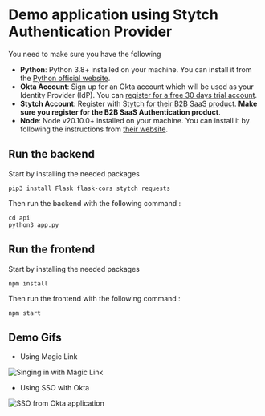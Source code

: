 # Demo application using Stytch Authentication Provider

You need to make sure you have the following

- **Python**: Python 3.8+ installed on your machine. You can install it from the [Python official website](https://www.python.org/).
- **Okta Account**: Sign up for an Okta account which will be used as your Identity Provider (IdP). You can [register for a free 30 days trial account](https://www.okta.com/free-trial/).
- **Stytch Account**: Register with [Stytch for their B2B SaaS product](https://stytch.com/dashboard/start-now). **Make sure you register for the B2B SaaS Authentication product**.
- **Node**: Node v20.10.0+ installed on your machine. You can install it by following the instructions from [their website](https://docs.npmjs.com/downloading-and-installing-node-js-and-npm).

## Run the backend

Start by installing the needed packages

```
pip3 install Flask flask-cors stytch requests
```

Then run the backend with the following command :

```
cd api
python3 app.py
```

## Run the frontend

Start by installing the needed packages

```
npm install
```

Then run the frontend with the following command :

```
npm start
```

## Demo Gifs

- Using Magic Link

![Singing in with Magic Link](https://i.imgur.com/bgwgACJ.gif)

- Using SSO with Okta

![SSO from Okta application](https://i.imgur.com/Q00ok25.gif)

